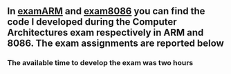 ## In [examARM](https://github.com/gioele-scaletta/Coding-Exams-Politecnico-di-Torino/blob/main/Computer_Architectures/examARM.s) and [exam8086](https://github.com/gioele-scaletta/Coding-Exams-Politecnico-di-Torino/blob/main/Computer_Architectures/exam8086.asm) you can find the code I developed during the Computer Architectures exam respectively in ARM and 8086. The exam assignments are reported below

### The available time to develop the exam was two hours